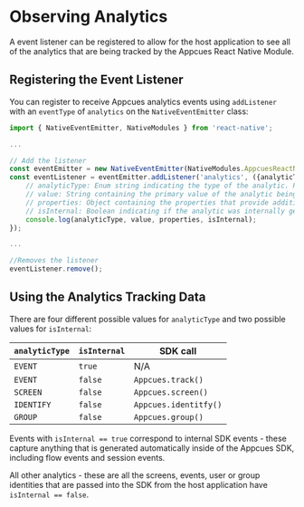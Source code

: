 # Observing Analytics

A event listener can be registered to allow for the host application to see all of the analytics that are being tracked by the Appcues React Native Module.

## Registering the Event Listener

You can register to receive Appcues analytics events using `addListener` with an `eventType` of `analytics` on the `NativeEventEmitter` class:

```js
import { NativeEventEmitter, NativeModules } from 'react-native';

...

// Add the listener
const eventEmitter = new NativeEventEmitter(NativeModules.AppcuesReactNative);
const eventListener = eventEmitter.addListener('analytics', ({analyticType, value, properties, isInternal}) => {
    // analyticType: Enum string indicating the type of the analytic. Possible values listed below.
    // value: String containing the primary value of the analytic being tracked. For events - the event name, for screens - the screen title, for identify - the user ID, for group - the group ID.
    // properties: Object containing the properties that provide additional context about the analytic.
    // isInternal: Boolean indicating if the analytic was internally generated by the SDK, as opposed to passed in from the host application.
    console.log(analyticType, value, properties, isInternal);
});

...

//Removes the listener
eventListener.remove();
 ```

## Using the Analytics Tracking Data

There are four different possible values for `analyticType` and two possible values for `isInternal`:

| `analyticType` | `isInternal` | SDK call              |
| -------------- | ------------ | --------------------- |
| `EVENT`        | `true`       | N/A                   |
| `EVENT`        | `false`      | `Appcues.track()`     |
| `SCREEN`       | `false`      | `Appcues.screen()`    |
| `IDENTIFY`     | `false`      | `Appcues.identitfy()` |
| `GROUP`        | `false`      | `Appcues.group()`     |

Events with `isInternal == true` correspond to internal SDK events - these capture anything that is generated automatically inside of the Appcues SDK, including flow events and session events.

All other analytics - these are all the screens, events, user or group identities that are passed into the SDK from the host application have `isInternal == false`.
